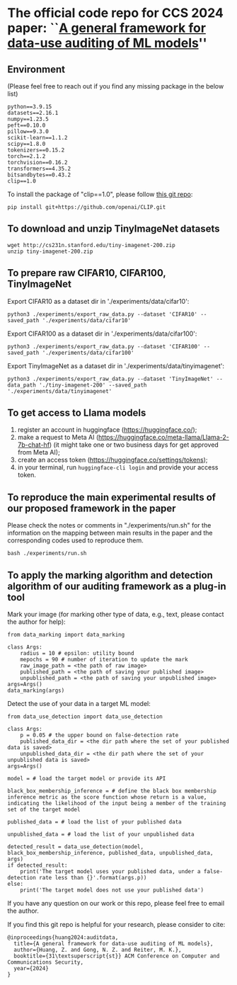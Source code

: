 # The official code repo for CCS 2024 paper: ``[A general framework for data-use auditing of ML models](https://arxiv.org/pdf/2407.15100)''

## Environment
(Please feel free to reach out if you find any missing package in the below list)
```
python==3.9.15
datasets==2.16.1
numpy==1.23.5
peft==0.10.0
pillow==9.3.0
scikit-learn==1.1.2
scipy==1.8.0
tokenizers==0.15.2
torch==2.1.2
torchvision==0.16.2
transformers==4.35.2
bitsandbytes==0.43.2
clip==1.0
```
To install the package of "clip==1.0", please follow [this git repo](https://github.com/openai/CLIP):
```
pip install git+https://github.com/openai/CLIP.git
```


## To download and unzip TinyImageNet datasets

```
wget http://cs231n.stanford.edu/tiny-imagenet-200.zip
unzip tiny-imagenet-200.zip
```

## To prepare raw CIFAR10, CIFAR100, TinyImageNet

Export CIFAR10 as a dataset dir in './experiments/data/cifar10':
```
python3 ./experiments/export_raw_data.py --dataset 'CIFAR10' --saved_path './experiments/data/cifar10'
```

Export CIFAR100 as a dataset dir in './experiments/data/cifar100':
```
python3 ./experiments/export_raw_data.py --dataset 'CIFAR100' --saved_path './experiments/data/cifar100'
```

Export TinyImageNet as a dataset dir in './experiments/data/tinyimagenet':
```
python3 ./experiments/export_raw_data.py --dataset 'TinyImageNet' --data_path './tiny-imagenet-200' --saved_path './experiments/data/tinyimagenet'
```

## To get access to Llama models

1. register an account in huggingface (https://huggingface.co/);
2. make a request to Meta AI (https://huggingface.co/meta-llama/Llama-2-7b-chat-hf) (it might take one or two business days for get approved from Meta AI);
3. create an access token (https://huggingface.co/settings/tokens);
4. in your terminal, run `huggingface-cli login` and provide your access token.

## To reproduce the main experimental results of our proposed framework in the paper
Please check the notes or comments in "./experiments/run.sh" for the information on the mapping between main results in the paper and the corresponding codes used to reproduce them. 
```
bash ./experiments/run.sh
```

## To apply the marking algorithm and detection algorithm of our auditing framework as a plug-in tool

Mark your image (for marking other type of data, e.g., text, please contact the author for help):
```
from data_marking import data_marking

class Args:
    radius = 10 # epsilon: utility bound
    mepochs = 90 # number of iteration to update the mark
    raw_image_path = <the path of raw image>
    published_path = <the path of saving your published image>
    unpublished_path = <the path of saving your unpublished image>
args=Args()
data_marking(args)
```

Detect the use of your data in a target ML model:
```
from data_use_detection import data_use_detection

class Args:
    p = 0.05 # the upper bound on false-detection rate
    published_data_dir = <the dir path where the set of your published data is saved>
    unpublished_data_dir = <the dir path where the set of your unpublished data is saved>
args=Args()

model = # load the target model or provide its API

black_box_membership_inference = # define the black box membership inference metric as the score function whose return is a value, indicating the likelihood of the input being a member of the training set of the target model

published_data = # load the list of your published data

unpublished_data = # load the list of your unpublished data

detected_result = data_use_detection(model, black_box_membership_inference, published_data, unpublished_data, args)
if detected_result:
    print('The target model uses your published data, under a false-detection rate less than {}'.format(args.p))
else:
    print('The target model does not use your published data')
```


If you have any question on our work or this repo, please feel free to email the author. 

If you find this git repo is helpful for your research, please consider to cite:
```
@inproceedings{huang2024:auditdata,
  title={A general framework for data-use auditing of ML models},
  author={Huang, Z. and Gong, N. Z. and Reiter, M. K.},
  booktitle={31\textsuperscript{st}} ACM Conference on Computer and Communications Security,
  year={2024}
}
